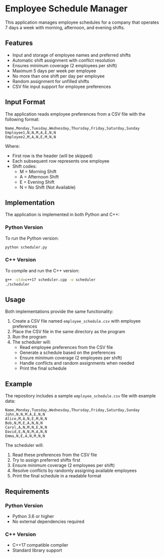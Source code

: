 # Employee Schedule Manager

This application manages employee schedules for a company that operates 7 days a week with morning, afternoon, and evening shifts.

## Features

- Input and storage of employee names and preferred shifts
- Automatic shift assignment with conflict resolution
- Ensures minimum coverage (2 employees per shift)
- Maximum 5 days per week per employee
- No more than one shift per day per employee
- Random assignment for unfilled shifts
- CSV file input support for employee preferences

## Input Format

The application reads employee preferences from a CSV file with the following format:

```
Name,Monday,Tuesday,Wednesday,Thursday,Friday,Saturday,Sunday
Employee1,N,N,M,A,E,N,N
Employee2,M,A,N,E,M,N,N
```

Where:
- First row is the header (will be skipped)
- Each subsequent row represents one employee
- Shift codes:
  - M = Morning Shift
  - A = Afternoon Shift
  - E = Evening Shift
  - N = No Shift (Not Available)

## Implementation

The application is implemented in both Python and C++:

### Python Version

To run the Python version:
```bash
python scheduler.py
```

### C++ Version

To compile and run the C++ version:
```bash
g++ -std=c++17 scheduler.cpp -o scheduler
./scheduler
```

## Usage

Both implementations provide the same functionality:

1. Create a CSV file named `employee_schedule.csv` with employee preferences
2. Place the CSV file in the same directory as the program
3. Run the program
4. The scheduler will:
   - Read employee preferences from the CSV file
   - Generate a schedule based on the preferences
   - Ensure minimum coverage (2 employees per shift)
   - Handle conflicts and random assignments when needed
   - Print the final schedule

## Example

The repository includes a sample `employee_schedule.csv` file with example data:

```
Name,Monday,Tuesday,Wednesday,Thursday,Friday,Saturday,Sunday
John,N,N,M,A,E,N,N
Alice,M,A,N,E,M,N,N
Bob,N,M,E,A,N,N,N
Carol,A,N,M,N,E,N,N
David,E,N,N,M,A,N,N
Emma,N,E,A,N,M,N,N
```

The scheduler will:
1. Read these preferences from the CSV file
2. Try to assign preferred shifts first
3. Ensure minimum coverage (2 employees per shift)
4. Resolve conflicts by randomly assigning available employees
5. Print the final schedule in a readable format

## Requirements

### Python Version
- Python 3.6 or higher
- No external dependencies required

### C++ Version
- C++17 compatible compiler
- Standard library support
